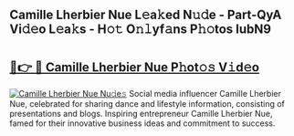 ## Camille Lherbier Nue L𝚎a𝚔ed N𝚞𝚍e - Part-QyA Vi𝚍𝚎o L𝚎a𝚔s - H𝚘𝚝 O𝚗𝚕yf𝚊ns P𝚑𝚘tos IubN9

# <h2><a href="http://kfeszr.oniu.top/?m=Camille+Lherbier+Nue">🔗👉 🔴 Camille Lherbier Nue P𝚑ot𝚘𝚜 V𝚒d𝚎o</a></h2>

[![Camille Lherbier Nue Nu𝚍e𝚜](https://i.imgur.com/0qMVB7G.gif)](http://kfeszr.oniu.top/?m=Camille+Lherbier+Nue)
Social media influencer Camille Lherbier Nue, celebrated for sharing dance and lifestyle information, consisting of presentations and blogs. Inspiring entrepreneur Camille Lherbier Nue, famed for their innovative business ideas and commitment to success.  
